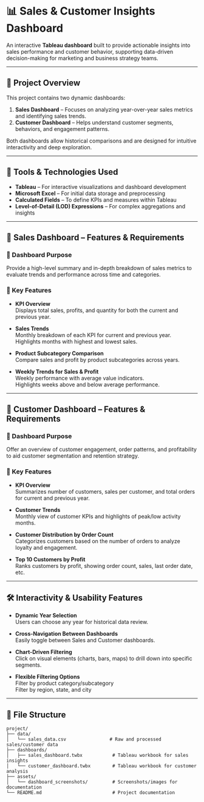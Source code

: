 # 📊 Sales & Customer Insights Dashboard

An interactive **Tableau dashboard** built to provide actionable insights into sales performance and customer behavior, supporting data-driven decision-making for marketing and business strategy teams.

---

## 🎯 Project Overview

This project contains two dynamic dashboards:

1. **Sales Dashboard** – Focuses on analyzing year-over-year sales metrics and identifying sales trends.  
2. **Customer Dashboard** – Helps understand customer segments, behaviors, and engagement patterns.

Both dashboards allow historical comparisons and are designed for intuitive interactivity and deep exploration.

---

## 🧰 Tools & Technologies Used

- **Tableau** – For interactive visualizations and dashboard development  
- **Microsoft Excel** – For initial data storage and preprocessing  
- **Calculated Fields** – To define KPIs and measures within Tableau  
- **Level-of-Detail (LOD) Expressions** – For complex aggregations and insights

---

## 🧾 Sales Dashboard – Features & Requirements

### 📌 Dashboard Purpose
Provide a high-level summary and in-depth breakdown of sales metrics to evaluate trends and performance across time and categories.

### 🔑 Key Features

- **KPI Overview**  
  Displays total sales, profits, and quantity for both the current and previous year.

- **Sales Trends**  
  Monthly breakdown of each KPI for current and previous year.  
  Highlights months with highest and lowest sales.

- **Product Subcategory Comparison**  
  Compare sales and profit by product subcategories across years.

- **Weekly Trends for Sales & Profit**  
  Weekly performance with average value indicators.  
  Highlights weeks above and below average performance.

---

## 👥 Customer Dashboard – Features & Requirements

### 📌 Dashboard Purpose
Offer an overview of customer engagement, order patterns, and profitability to aid customer segmentation and retention strategy.

### 🔑 Key Features

- **KPI Overview**  
  Summarizes number of customers, sales per customer, and total orders for current and previous year.

- **Customer Trends**  
  Monthly view of customer KPIs and highlights of peak/low activity months.

- **Customer Distribution by Order Count**  
  Categorizes customers based on the number of orders to analyze loyalty and engagement.

- **Top 10 Customers by Profit**  
  Ranks customers by profit, showing order count, sales, last order date, etc.

---

## 🛠️ Interactivity & Usability Features

- **Dynamic Year Selection**  
  Users can choose any year for historical data review.

- **Cross-Navigation Between Dashboards**  
  Easily toggle between Sales and Customer dashboards.

- **Chart-Driven Filtering**  
  Click on visual elements (charts, bars, maps) to drill down into specific segments.

- **Flexible Filtering Options**  
  Filter by product category/subcategory  
  Filter by region, state, and city

---

## 📂 File Structure

```
project/
├── data/
│   └── sales_data.csv                # Raw and processed sales/customer data
├── dashboards/
│   ├── sales_dashboard.twbx           # Tableau workbook for sales insights
│   └── customer_dashboard.twbx        # Tableau workbook for customer analysis
├── assets/
│   └── dashboard_screenshots/         # Screenshots/images for documentation
└── README.md                          # Project documentation
```
